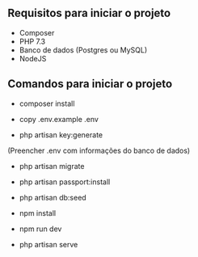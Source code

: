 ## Requisitos para iniciar o projeto

- Composer
- PHP 7.3
- Banco de dados (Postgres ou MySQL)
- NodeJS

## Comandos para iniciar o projeto

- composer install

- copy .env.example .env

- php artisan key:generate

(Preencher .env com informações do banco de dados)

- php artisan migrate
- php artisan passport:install
- php artisan db:seed

- npm install
- npm run dev

- php artisan serve
